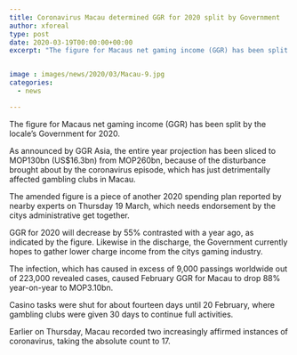 ```yaml
---
title: Coronavirus Macau determined GGR for 2020 split by Government
author: xforeal 
type: post
date: 2020-03-19T00:00:00+00:00
excerpt: "The figure for Macaus net gaming income (GGR) has been split by the locale's Government for 2020 "


image : images/news/2020/03/Macau-9.jpg
categories:
  - news

---
```

The figure for Macaus net gaming income (GGR) has been split by the locale&#8217;s Government for 2020. 

As announced by GGR Asia, the entire year projection has been sliced to MOP130bn (US$16.3bn) from MOP260bn, because of the disturbance brought about by the coronavirus episode, which has just detrimentally affected gambling clubs in Macau. 

The amended figure is a piece of another 2020 spending plan reported by nearby experts on Thursday 19 March, which needs endorsement by the citys administrative get together. 

GGR for 2020 will decrease by 55&percnt; contrasted with a year ago, as indicated by the figure. Likewise in the discharge, the Government currently hopes to gather lower charge income from the citys gaming industry. 

The infection, which has caused in excess of 9,000 passings worldwide out of 223,000 revealed cases, caused February GGR for Macau to drop 88&percnt; year-on-year to MOP3.10bn. 

Casino tasks were shut for about fourteen days until 20 February, where gambling clubs were given 30 days to continue full activities. 

Earlier on Thursday, Macau recorded two increasingly affirmed instances of coronavirus, taking the absolute count to 17.